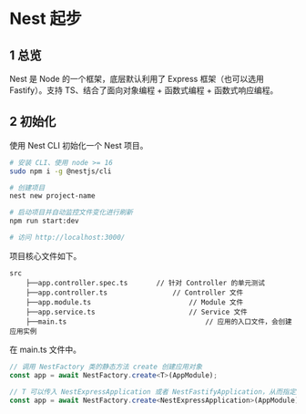 # Nest 起步

## 1 总览

Nest 是 Node 的一个框架，底层默认利用了 Express 框架（也可以选用 Fastify）。支持 TS、结合了面向对象编程 + 函数式编程 + 函数式响应编程。

## 2 初始化

使用 Nest CLI 初始化一个 Nest 项目。

```bash
# 安装 CLI、使用 node >= 16
sudo npm i -g @nestjs/cli

# 创建项目
nest new project-name

# 启动项目并自动监控文件变化进行刷新
npm run start:dev

# 访问 http://localhost:3000/
```

项目核心文件如下。

```
src
	├──app.controller.spec.ts		// 针对 Controller 的单元测试
	├──app.controller.ts				// Controller 文件
	├──app.module.ts						// Module 文件
	├──app.service.ts						// Service 文件
	├──main.ts									// 应用的入口文件，会创建应用实例
```

在 main.ts 文件中。

```ts
// 调用 NestFactory 类的静态方法 create 创建应用对象
const app = await NestFactory.create<T>(AppModule);

// T 可以传入 NestExpressApplication 或者 NestFastifyApplication，从而指定底层使用什么框架，同时 app 对象会暴露出特定平台的 API
const app = await NestFactory.create<NestExpressApplication>(AppModule);
```

